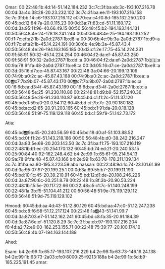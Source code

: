 Omar: 
00:22:48:1b:4d:14-51.142.184.232
3c:7c:3f:ba:eb:3c-193.107.216.78
00:0d:3a:4c:38:28-20.23.232.102
3c:7c:3f:ba:ee:11-193.107.216.158
3c:7c:3f:bb:14:c6-193.107.216.112
e0:70:ea:c4:f0:8d-185.132.250.200
60:45:bd:12:84:7a-20.0.115.23
00:0d:3a:7f:83:cd-51.11.160.172
00:0d:3a:95:11:96-40.66.49.15
00:50:56:48:45:b2-194.163.144.131
00:50:56:48:4e:24-178.18.241.244
00:50:56:48:4e:25-194.163.130.252
00:f1:7c:ef:a2:1b-2a0d:2787:1b:d8::a
00:30:6b:4e:9b:3a-2a0d:2787:1b:d9::a
00:f1:7c:ef:a2:1b-45.14.224.191
00:30:6b:4e:9b:3a-45.87.43.4
00:50:56:48:4e:26-194.163.165.185
00:d3:cf:2e:17:75-45.14.224.231
00:9f:58:91:50:32-45.14.224.254
00:46:04:f2:da:ef-45.87.43.250
00:9f:58:91:50:32-2a0d:2787:1b:dd::a
00:46:04:f2:da:ef-2a0d:2787:1b:de::a
00:9a:78:9f:fa:48-2a0d:2787:1b:e8::a
00:3d:05:16:d7:ce-2a0d:2787:1b:e9::a
00:3d:05:16:d7:ce-45.87.43.167
00:22:48:3a:04:66-20.199.13.109
00:74:9b:a0:2c:ac-45.87.43.168
00:74:9b:a0:2c:ac-2a0d:2787:1b:ea::a
00:ab:c7:7b:9b:07-45.87.43.170
00:ab:c7:7b:9b:07-2a0d:2787:1b:ec::a
00:16:6d:ea:d3:4f-45.87.43.169
00:16:6d:ea:d3:4f-2a0d:2787:1b:eb::a
00:50:56:48:5e:25-91.230.110.86
00:22:48:81:d9:b9-52.157.240.36   
00:50:56:48:5e:26-91.230.110.87
60:45:bd:c1:f1:2c-51.11.37.120
60:45:bd:c1:59:a0-20.0.54.112
60:45:bd:cf:7b:7c-20.90.180.182
60:45:bd:ac:d2:85-20.91.203.165
60:45:bd:c1:91:da-20.0.18.128
00:50:56:48:51:9f-75.119.129.118
60:45:bd:c1:59:f9-51.142.73.172

Atia: 




60:45:bd:ab:9a:45-20.240.56.59
60:45:bd:18:d0:af-51.103.88.52
60:45:bd:0f:f1:2d-51.143.218.186
00:50:56:48:4b:d0-38.242.216.247
00:0d:3a:83:5e:69-20.203.143.50
3c:7c:3f:ba:f1:75-193.107.216.119
00:22:48:1b:b1:ec-20.254.170.132
60:45:bd:74:ed:2f-20.240.53.15
00:25:90:84:40:92-162.248.4.62
b4:2e:99:1b:65:61-95.214.54.13
00:9a:78:9f:fa:48-45.87.43.166
b4:2e:99:1b:63:78-178.211.139.134
3c:7c:3f:ba:ea:80-195.3.223.59
abo hassan: 
00:22:48:9d:1c:74-23.101.61.99
00:0d:3a:95:07:97-20.199.25.1
00:0d:3a:89:55:b7-20.199.11.190
60:45:bd:10:1c:45-20.39.210.91
60:45:bd:12:d1:de-20.108.246.226
00:0d:3a:87:90:6c-20.251.8.78
00:22:48:1b:8f:3b-20.90.53.224
00:22:48:1b:15:5e-20.117.22.66
00:22:48:c5:c1:7c-51.140.248.199
00:22:48:1a:3b:f5-51.104.41.212
00:50:56:48:51:9e-75.119.129.112
00:50:56:48:51:9d-75.119.129.102

Hmood: 
60:45:bd:aa:4d:43-51.12.80.129
60:45:bd:aa:47:c0-51.12.247.238
60:45:bd:c8:f6:58-51.12.217.124 
00:22:48:1a:ab:43-51.141.99.7
00:0d:3a:87:03:e7-51.142.162.241
60:45:bd:c8:fa:35-20.91.184.39
00:0d:3a:87:6e:ef-51.120.8.29
3c:7c:3f:ba:eb:97-193.107.216.204
f0:4d:a2:72:e9:00-162.253.155.71
00:22:48:75:39:77-20.100.174.10
00:50:56:48:4b:07-194.163.144.188



Ahed: 


Esam: 
b4:2e:99:1b:65:17-193.107.216.229
b4:2e:99:1b:63:73-146.19.24.138
b4:2e:99:1b:63:73-2a03:cfc0:8000:25::9213:188a
b4:2e:99:1b:5d:b9-185.225.191.45
amar: 
